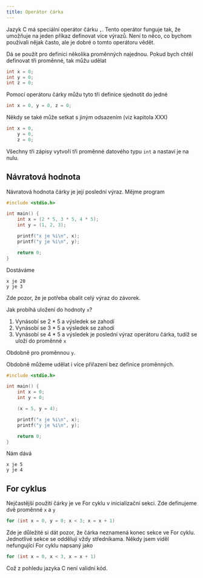 ```yaml
---
title: Operátor čárka
---
```


Jazyk C má speciální operátor čárku `,`. Tento operátor funguje tak, že umožňuje na jeden příkaz definovat více výrazů. Není to něco, co bychom používali nějak často, ale je dobré o tomto operátoru vědět.

Dá se použít pro definici několika proměnných najednou. Pokud bych chtěl definovat tři proměnné, tak můžu udělat

```c
int x = 0;
int y = 0;
int z = 0;
```

Pomocí operátoru čárky můžu tyto tři definice sjednotit do jedné

```c
int x = 0, y = 0, z = 0;
```
Někdy se také může setkat s jiným odsazením (viz kapitola XXX)

```c
int x = 0,
    y = 0,
    z = 0;
```

Všechny tři zápisy vytvoří tři proměnné datového typu `int` a nastaví je na nulu.


## Návratová hodnota
Návratová hodnota čárky je její poslední výraz. Mějme program

```c
#include <stdio.h>

int main() {
    int x = (2 * 5, 3 * 5, 4 * 5);
    int y = (1, 2, 3);

    printf("x je %i\n", x);
    printf("y je %i\n", y);

    return 0;
}
```
Dostáváme

```
x je 20
y je 3
```

Zde pozor, že je potřeba obalit celý výraz do závorek.

Jak probíhá uložení do hodnoty `x`?

1. Vynásobí se 2 * 5 a výsledek se zahodí
1. Vynásobí se 3 * 5 a výsledek se zahodí
1. Vynásobí se 4 * 5 a výsledek je poslední výraz operátoru čárka, tudíž se uloží do proměnné `x`

Obdobně pro proměnnou `y`.


Obdobně můžeme udělat i více přiřazení bez definice proměnných.
```c
#include <stdio.h>

int main() {
    int x = 0;
    int y = 0;

    (x = 5, y = 4);

    printf("x je %i\n", x);
    printf("y je %i\n", y);

    return 0;
}
```
Nám dává

```
x je 5
y je 4
```

## For cyklus
Nejčastější použití čárky je ve For cyklu v inicializační sekci. Zde definujeme dvě proměnné `x` a `y`

```c
for (int x = 0, y = 0; x < 3; x = x + 1)
```

Zde je důležité si dát pozor, že čárka neznamená konec sekce ve For cyklu. Jednotlivé sekce se oddělují vždy středníkama. Někdy jsem viděl nefungující For cyklu napsaný jako

```c
for (int x = 0, x < 3, x = x + 1)
```

Což z pohledu jazyka C není validní kód.
